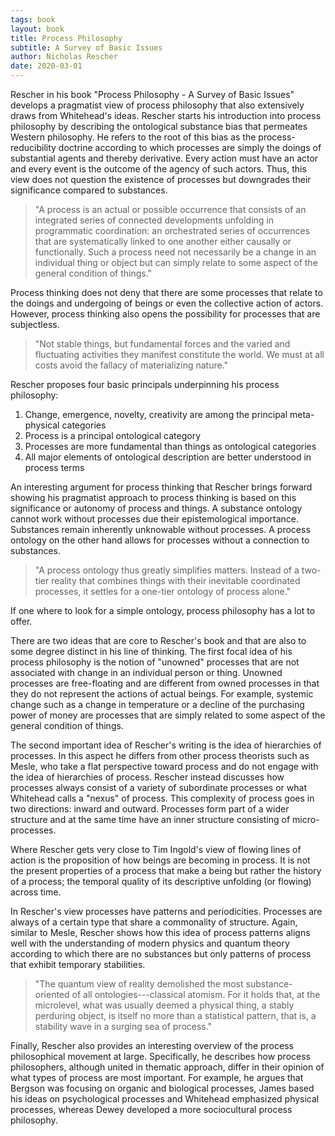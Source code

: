 ```yaml
---
tags: book
layout: book
title: Process Philosophy
subtitle: A Survey of Basic Issues
author: Nicholas Rescher
date: 2020-03-01
---
```


Rescher in his book "Process Philosophy - A Survey of Basic Issues" develops a pragmatist view of process philosophy that also extensively draws from Whitehead's ideas.
Rescher starts his introduction into process philosophy by describing the ontological substance bias that permeates Western philosophy.
He refers to the root of this bias as the process-reducibility doctrine according to which processes are simply the doings of substantial agents and thereby derivative.
Every action must have an actor and every event is the outcome of the agency of such actors.
Thus, this view does not question the existence of processes but downgrades their significance compared to substances.

> "A process is an actual or possible occurrence that consists of an integrated series of connected developments unfolding in programmatic coordination: an orchestrated series of occurrences that are systematically linked to one another either causally or functionally. Such a process need not necessarily be a change in an individual thing or object but can simply relate to some aspect of the general condition of things."

Process thinking does not deny that there are some processes that relate to the doings and undergoing of beings or even the collective action of actors.
However, process thinking also opens the possibility for processes that are subjectless.

> "Not stable things, but fundamental forces and the varied and fluctuating activities they manifest constitute the world. We must at all costs avoid the fallacy of materializing nature."

Rescher proposes four basic principals underpinning his process philosophy:

1. Change, emergence, novelty, creativity are among the principal meta-physical categories
2. Process is a principal ontological category
3. Processes are more fundamental than things as ontological categories
4. All major elements of ontological description are better understood in process terms

An interesting argument for process thinking that Rescher brings forward showing his pragmatist approach to process thinking is based on this significance or autonomy of process and things.
A substance ontology cannot work without processes due their epistemological importance.
Substances remain inherently unknowable without processes.
A process ontology on the other hand allows for processes without a connection to substances.

> "A process ontology thus greatly simplifies matters. Instead of a two-tier reality that combines things with their inevitable coordinated processes, it settles for a one-tier ontology of process alone."

If one where to look for a simple ontology, process philosophy has a lot to offer.

There are two ideas that are core to Rescher's book and that are also to some degree distinct in his line of thinking.
The first focal idea of his process philosophy is the notion of "unowned" processes that are not associated with change in an individual person or thing.
Unowned processes are free-floating and are different from owned processes in that they do not represent the actions of actual beings.
For example, systemic change such as a change in temperature or a decline of the purchasing power of money are processes that are simply related to some aspect of the general condition of things.

The second important idea of Rescher's writing is the idea of hierarchies of processes.
In this aspect he differs from other process theorists such as Mesle, who take a flat perspective toward process and do not engage with the idea of hierarchies of process.
Rescher instead discusses how processes always consist of a variety of subordinate processes or what Whitehead calls a "nexus" of process.
This complexity of process goes in two directions: inward and outward.
Processes form part of a wider structure and at the same time have an inner structure consisting of micro-processes.

Where Rescher gets very close to Tim Ingold's view of flowing lines of action is the proposition of how beings are becoming in process.
It is not the present properties of a process that make a being but rather the history of a process; the temporal quality of its descriptive unfolding (or flowing) across time.

In Rescher's view processes have patterns and periodicities.
Processes are always of a certain type that share a commonality of structure.
Again, similar to Mesle, Rescher shows how this idea of process patterns aligns well with the understanding of modern physics and quantum theory according to which there are no substances but only patterns of process that exhibit temporary stabilities.

> "The quantum view of reality demolished the most substance-oriented of all ontologies---classical atomism. For it holds that, at the microlevel, what was usually deemed a physical thing, a stably perduring object, is itself no more than a statistical pattern, that is, a stability wave in a surging sea of process."

Finally, Rescher also provides an interesting overview of the process philosophical movement at large.
Specifically, he describes how process philosophers, although united in thematic approach, differ in their opinion of what types of process are most important.
For example, he argues that Bergson was focusing on organic and biological processes, James based his ideas on psychological processes and Whitehead emphasized physical processes, whereas Dewey developed a more sociocultural process philosophy.
